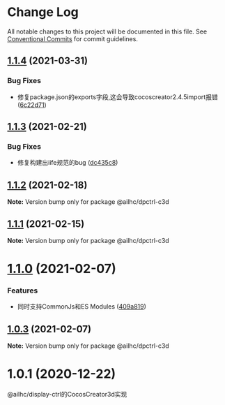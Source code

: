 # Change Log

All notable changes to this project will be documented in this file.
See [Conventional Commits](https://conventionalcommits.org) for commit guidelines.

## [1.1.4](https://github.com/AILHC/EasyGameFrameworkOpen/compare/@ailhc/dpctrl-c3d@1.1.3...@ailhc/dpctrl-c3d@1.1.4) (2021-03-31)


### Bug Fixes

* 修复package.json的exports字段,这会导致cocoscreator2.4.5import报错 ([6c22d71](https://github.com/AILHC/EasyGameFrameworkOpen/commit/6c22d71f6f32ec566b95e7b299ec91e732e99585))





## [1.1.3](https://github.com/AILHC/EasyGameFrameworkOpen/compare/@ailhc/dpctrl-c3d@1.1.2...@ailhc/dpctrl-c3d@1.1.3) (2021-02-21)


### Bug Fixes

* 修复构建出iife规范的bug ([dc435c8](https://github.com/AILHC/EasyGameFrameworkOpen/commit/dc435c8ed264447b8a80263e7d157b1576c414b3))





## [1.1.2](https://github.com/AILHC/EasyGameFrameworkOpen/compare/@ailhc/dpctrl-c3d@1.1.1...@ailhc/dpctrl-c3d@1.1.2) (2021-02-18)

**Note:** Version bump only for package @ailhc/dpctrl-c3d





## [1.1.1](https://github.com/AILHC/EasyGameFrameworkOpen/compare/@ailhc/dpctrl-c3d@1.1.0...@ailhc/dpctrl-c3d@1.1.1) (2021-02-15)

**Note:** Version bump only for package @ailhc/dpctrl-c3d





# [1.1.0](https://github.com/AILHC/EasyGameFrameworkOpen/compare/@ailhc/dpctrl-c3d@1.0.3...@ailhc/dpctrl-c3d@1.1.0) (2021-02-07)


### Features

* 同时支持CommonJs和ES Modules ([409a819](https://github.com/AILHC/EasyGameFrameworkOpen/commit/409a819cfca6808a4070abcbc8acc80a2caf1c84))





## [1.0.3](https://github.com/AILHC/EasyGameFrameworkOpen/compare/@ailhc/dpctrl-c3d@1.0.2...@ailhc/dpctrl-c3d@1.0.3) (2021-02-07)

**Note:** Version bump only for package @ailhc/dpctrl-c3d

# 1.0.1 (2020-12-22)
@ailhc/display-ctrl的CocosCreator3d实现
